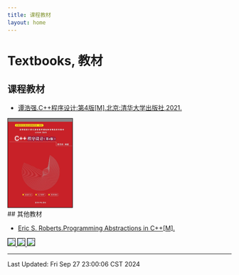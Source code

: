 ```yaml
---
title: 课程教材
layout: home
---
```

# Textbooks, 教材

## 课程教材

-   [谭浩强.C++程序设计:第4版[M].北京:清华大学出版社,2021.](http://www.tup.tsinghua.edu.cn/booksCenter/book_09067402.html)

<div>
	<a href="http://www.tup.tsinghua.edu.cn/booksCenter/book_09067402.html">
		<img src="./assets/images/thqcpp.jpg" style="height: 200px;" border="1">
	</a>
</div>
## 其他教材

-   [Eric S. Roberts.Programming Abstractions in C++[M].](https://web.stanford.edu/class/archive/cs/cs106b/cs106b.1252/resources/textbook.html)

<div>
	<a href="https://web.stanford.edu/class/archive/cs/cs106b/cs106b.1252/resources/textbook.html">
		<img src="https://web.stanford.edu/class/archive/cs/cs106b/cs106b.1252/resources/img/textbook-cover.jpg" style="height: 200px;" border="1">
	</a>
	<a href="https://course.cmpreading.com/web/teachRes/detail/4015/208">
		<img src="https://course.cmpreading.com/resource/access/L29wZW5yZXNvdXJjZXMvdGVhY2hfZWJvb2svaW1hZ2UvMjAxNy8wNS9kNGI1ZGU1Mzk2OTc2MWJkZDE0ZWMyN2I3ZDBlYzYzOF8yNTYuanBnJDk3ODcxMTE1NjE0OTEuanBn" style="height: 200px;" border="1">
	</a>
	<a href="https://course.cmpreading.com/web/teachRes/detail/3935/208">
		<img src="https://course.cmpreading.com/resource/access/L29wZW5yZXNvdXJjZXMvdGVhY2hfZWJvb2svaW1hZ2UvMjAxNy8wNS8wMDIyZjM0NzlmOGVlNzc3NTQ4ZWFkOGYzNGNmM2U0ZF8yNTYuanBnJDk3ODcxMTE1NDY5NjIuanBn" style="height: 200px;" border="1">
	</a>
</div>

---

Last Updated: Fri Sep 27 23:00:06 CST 2024